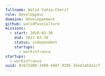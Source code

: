 ```yaml
---
fullname: Walid Yahia-Cherif
role: Developpeur
domaine: Développement
github: walidPassCulture
missions:
  - start: 2020-03-30
    end: 2021-03-30
    status: independent
    startups:
      - workinfrance
startups:
  - workinfrance
uuid: 8c672d09-3480-448f-9205-2be41ab3a1cf
---
```

